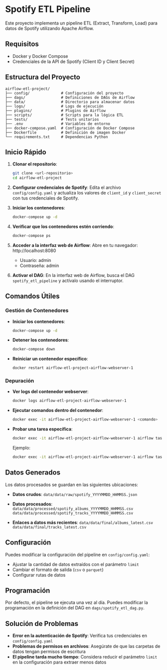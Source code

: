 # Spotify ETL Pipeline

Este proyecto implementa un pipeline ETL (Extract, Transform, Load) para datos de Spotify utilizando Apache Airflow.

## Requisitos

- Docker y Docker Compose
- Credenciales de la API de Spotify (Client ID y Client Secret)

## Estructura del Proyecto

```
airflow-etl-project/
├── config/              # Configuración del proyecto
├── dags/                # Definiciones de DAGs de Airflow
├── data/                # Directorio para almacenar datos
├── logs/                # Logs de ejecución
├── plugins/             # Plugins de Airflow
├── scripts/             # Scripts para la lógica ETL
├── tests/               # Tests unitarios
├── .env                 # Variables de entorno
├── docker-compose.yaml  # Configuración de Docker Compose
├── Dockerfile           # Definición de imagen Docker
└── requirements.txt     # Dependencias Python
```

## Inicio Rápido

1. **Clonar el repositorio**:
   ```bash
   git clone <url-repositorio>
   cd airflow-etl-project
   ```

2. **Configurar credenciales de Spotify**:
   Edita el archivo `config/config.yaml` y actualiza los valores de `client_id` y `client_secret` con tus credenciales de Spotify.

3. **Iniciar los contenedores**:
   ```bash
   docker-compose up -d
   ```

4. **Verificar que los contenedores estén corriendo**:
   ```bash
   docker-compose ps
   ```

5. **Acceder a la interfaz web de Airflow**:
   Abre en tu navegador: http://localhost:8080
   - Usuario: admin
   - Contraseña: admin

6. **Activar el DAG**:
   En la interfaz web de Airflow, busca el DAG `spotify_etl_pipeline` y actívalo usando el interruptor.

## Comandos Útiles

### Gestión de Contenedores

- **Iniciar los contenedores**:
  ```bash
  docker-compose up -d
  ```

- **Detener los contenedores**:
  ```bash
  docker-compose down
  ```

- **Reiniciar un contenedor específico**:
  ```bash
  docker restart airflow-etl-project-airflow-webserver-1
  ```

### Depuración

- **Ver logs del contenedor webserver**:
  ```bash
  docker logs airflow-etl-project-airflow-webserver-1
  ```

- **Ejecutar comandos dentro del contenedor**:
  ```bash
  docker exec -it airflow-etl-project-airflow-webserver-1 <comando>
  ```

- **Probar una tarea específica**:
  ```bash
  docker exec -it airflow-etl-project-airflow-webserver-1 airflow tasks test spotify_etl_pipeline <task_id> <date>
  ```
  Ejemplo:
  ```bash
  docker exec -it airflow-etl-project-airflow-webserver-1 airflow tasks test spotify_etl_pipeline extract_spotify_data 2025-03-19
  ```

## Datos Generados

Los datos procesados se guardan en las siguientes ubicaciones:

- **Datos crudos**:
  `data/data/raw/spotify_YYYYMMDD_HHMMSS.json`

- **Datos procesados**:
  `data/data/processed/spotify_albums_YYYYMMDD_HHMMSS.csv`  
  `data/data/processed/spotify_tracks_YYYYMMDD_HHMMSS.csv`

- **Enlaces a datos más recientes**:
  `data/data/final/albums_latest.csv`  
  `data/data/final/tracks_latest.csv`

## Configuración

Puedes modificar la configuración del pipeline en `config/config.yaml`:

- Ajustar la cantidad de datos extraídos con el parámetro `limit`
- Cambiar el formato de salida (`csv` o `parquet`)
- Configurar rutas de datos

## Programación

Por defecto, el pipeline se ejecuta una vez al día. Puedes modificar la programación en la definición del DAG en `dags/spotify_etl_dag.py`.

## Solución de Problemas

- **Error en la autenticación de Spotify**: Verifica tus credenciales en `config/config.yaml`
- **Problemas de permisos en archivos**: Asegúrate de que las carpetas de datos tengan permisos de escritura
- **El pipeline tarda mucho tiempo**: Considera reducir el parámetro `limit` en la configuración para extraer menos datos
